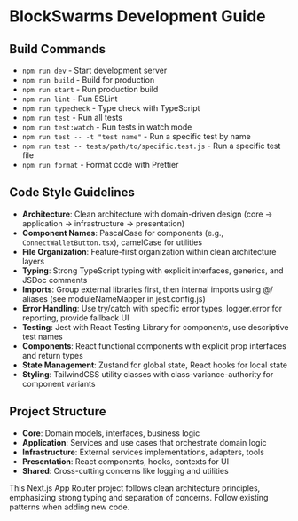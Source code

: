 # BlockSwarms Development Guide

## Build Commands
- `npm run dev` - Start development server
- `npm run build` - Build for production
- `npm run start` - Run production build
- `npm run lint` - Run ESLint
- `npm run typecheck` - Type check with TypeScript
- `npm run test` - Run all tests
- `npm run test:watch` - Run tests in watch mode
- `npm run test -- -t "test name"` - Run a specific test by name
- `npm run test -- tests/path/to/specific.test.js` - Run a specific test file
- `npm run format` - Format code with Prettier

## Code Style Guidelines
- **Architecture**: Clean architecture with domain-driven design (core → application → infrastructure → presentation)
- **Component Names**: PascalCase for components (e.g., `ConnectWalletButton.tsx`), camelCase for utilities
- **File Organization**: Feature-first organization within clean architecture layers
- **Typing**: Strong TypeScript typing with explicit interfaces, generics, and JSDoc comments
- **Imports**: Group external libraries first, then internal imports using @/ aliases (see moduleNameMapper in jest.config.js)
- **Error Handling**: Use try/catch with specific error types, logger.error for reporting, provide fallback UI
- **Testing**: Jest with React Testing Library for components, use descriptive test names
- **Components**: React functional components with explicit prop interfaces and return types
- **State Management**: Zustand for global state, React hooks for local state
- **Styling**: TailwindCSS utility classes with class-variance-authority for component variants

## Project Structure
- **Core**: Domain models, interfaces, business logic
- **Application**: Services and use cases that orchestrate domain logic
- **Infrastructure**: External services implementations, adapters, tools
- **Presentation**: React components, hooks, contexts for UI
- **Shared**: Cross-cutting concerns like logging and utilities

This Next.js App Router project follows clean architecture principles, emphasizing strong typing and separation of concerns. Follow existing patterns when adding new code.